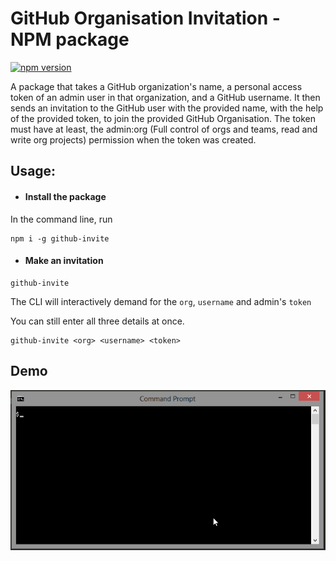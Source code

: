 # GitHub Organisation Invitation - NPM package

[![npm version](https://badge.fury.io/js/github-invite.svg)](https://badge.fury.io/js/github-invite)

A package that takes a GitHub organization's name, a personal access token of an admin user in that organization, and a GitHub username. It then sends an invitation to the GitHub user with the provided name, with the help of the provided token, to join the provided GitHub Organisation. The token must have at least, the admin:org (Full control of orgs and teams, read and write org projects) permission when the token was created.

## Usage:

- #### Install the package

In the command line, run

```
npm i -g github-invite
```

- #### Make an invitation

```
github-invite
```

The CLI will interactively demand for the `org`, `username` and admin's `token`

You can still enter all three details at once.

```
github-invite <org> <username> <token>
```

## Demo

![Demo of NPM Package Version of GitHub Organization Invitation](../demos/npm-package.gif)
